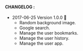 
#### CHANGELOG :

- 2017-06-25 Version 1.0.0  🎉
  * Random background image.
  * Google search.
  * Manage the user bookmarks.
  * Manage the user history.
  * Manage the user app.

